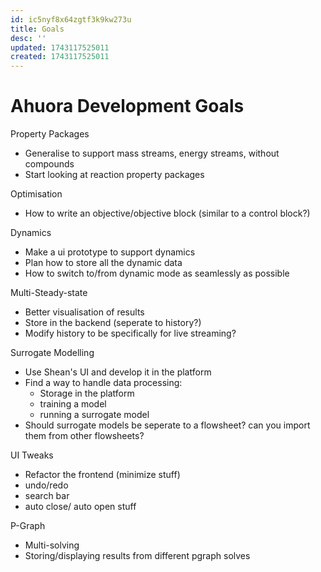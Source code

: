 ```yaml
---
id: ic5nyf8x64zgtf3k9kw273u
title: Goals
desc: ''
updated: 1743117525011
created: 1743117525011
---
```


# Ahuora Development Goals

Property Packages
- Generalise to support mass streams, energy streams, without compounds
- Start looking at reaction property packages

Optimisation
- How to write an objective/objective block (similar to a control block?)

Dynamics
- Make a ui prototype to support dynamics
- Plan how to store all the dynamic data
- How to switch to/from dynamic mode as seamlessly as possible

Multi-Steady-state
- Better visualisation of results
- Store in the backend (seperate to history?)
- Modify history to be specifically for live streaming?

Surrogate Modelling
- Use Shean's UI and develop it in the platform
- Find a way to handle data processing:
    - Storage in the platform
    - training a model
    - running a surrogate model
- Should surrogate models be seperate to a flowsheet? can you import them from other flowsheets?

UI Tweaks
- Refactor the frontend (minimize stuff)
- undo/redo
- search bar
- auto close/ auto open stuff

P-Graph
- Multi-solving
- Storing/displaying results from different pgraph solves
